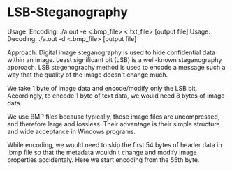 # LSB-Steganography

Usage: Encoding: ./a.out -e <.bmp_file> <.txt_file> [output file]
Usage: Decoding: ./a.out -d <.bmp_file> [output file]

Approach: 
Digital image steganography is used to hide confidential data within an image. Least significant bit (LSB) is a well-known steganography approach.
LSB stegenography method is used to encode a message such a way that the quality of the image doesn't change much.

We take 1 byte of image data and encode/modify only the LSB bit.
Accordingly, to encode 1 byte of text data, we would need 8 bytes of image data.

We use BMP files because typically, these image files are uncompressed, and therefore large and lossless.
Their advantage is their simple structure and wide acceptance in Windows programs.

While encoding, we would need to skip the first 54 bytes of header data in .bmp file so that the metadata wouldn't change and modify image properties accidentaly.
Here we start encoding from the 55th byte.

